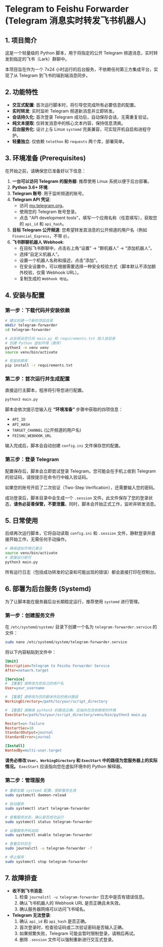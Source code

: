 # Telegram to Feishu Forwarder (Telegram 消息实时转发飞书机器人)

## 1. 项目简介

这是一个轻量级的 Python 脚本，用于将指定的公开 Telegram 频道消息，实时转发到指定的飞书（Lark）群聊中。

本项目旨在作为一个 7x24 小时运行的后台服务，不依赖任何第三方集成平台，实现了从 Telegram 到飞书的端到端消息同步。

## 2. 功能特性

- **交互式配置**: 首次运行脚本时，将引导您完成所有必要信息的配置。
- **实时转发**: 实时监听 Telegram 频道新消息并立即转发。
- **会话持久化**: 首次登录 Telegram 成功后，自动保存会话，无需重复验证。
- **纯文本提取**: 仅转发消息中的核心文本内容，保持信息清爽。
- **后台服务化**: 设计上与 Linux `systemd` 完美兼容，可实现开机自启和进程守护。
- **轻量独立**: 仅依赖 `telethon` 和 `requests` 两个库，部署简单。

## 3. 环境准备 (Prerequisites)

在开始之前，请确保您已准备好以下信息：

1.  **一台可以访问 Telegram 的服务器**: 推荐使用 Linux 系统以便于后台部署。
2.  **Python 3.6+ 环境**:
3.  **Telegram 账号**: 用于监听频道的账号。
4.  **Telegram API 凭证**:
    *   访问 [my.telegram.org](https://my.telegram.org)。
    *   使用您的 Telegram 账号登录。
    *   点击 "API development tools"，填写一个应用名称（任意填写），获取您的 `api_id` 和 `api_hash`。
5.  **目标 Telegram 公开频道**: 您希望转发其消息的公开频道的用户名（例如 `Financial_Express`，不带 `@`）。
6.  **飞书群聊机器人 Webhook**:
    *   在目标飞书群聊中，点击右上角“设置” -> “群机器人” -> “添加机器人”。
    *   选择“自定义机器人”。
    *   设置一个机器人名称和描述，点击“添加”。
    *   在安全设置中，可以根据需要选择一种安全校验方式（脚本默认不添加额外校验，仅需 Webhook URL）。
    *   复制生成的 `Webhook 地址`。

## 4. 安装与配置

### 第一步：下载代码并安装依赖

```bash
# 建议创建一个新的项目目录
mkdir telegram-forwarder
cd telegram-forwarder

# 此处假设您已将 main.py 和 requirements.txt 放入该目录
# 创建 Python 虚拟环境（推荐）
python3 -m venv venv
source venv/bin/activate

# 安装依赖库
pip install -r requirements.txt
```

### 第二步：首次运行并生成配置

直接运行主脚本，程序将引导您进行配置。

```bash
python3 main.py
```

脚本会依次提示您输入在 **“环境准备”** 步骤中获取的四项信息：

- `API_ID`
- `API_HASH`
- `TARGET_CHANNEL` (公开频道的用户名)
- `FEISHU_WEBHOOK_URL`

输入完成后，脚本会自动创建 `config.ini` 文件保存您的配置。

### 第三步：登录 Telegram

配置保存后，脚本会立即尝试登录 Telegram。您可能会在手机上收到 Telegram 的验证码，请按提示在命令行中输入验证码。

如果您的账号开启了二次验证（Two-Step Verification），还需要输入您的密码。

成功登录后，脚本目录中会生成一个 `.session` 文件。此文件保存了您的登录状态，**请务必妥善保管，不要泄露**。同时，脚本会开始正式工作，监听并转发消息。

## 5. 日常使用

后续再次运行脚本，它将自动读取 `config.ini` 和 `.session` 文件，静默登录并直接开始工作，无需任何手动操作。

```bash
# 确保虚拟环境已激活
source venv/bin/activate
# 直接运行即可
python3 main.py
```

所有运行日志（包括成功转发的记录和可能出现的错误）都会直接打印在控制台。

## 6. 部署为后台服务 (Systemd)

为了让脚本能在服务器后台长期稳定运行，推荐使用 `systemd` 进行管理。

### 第一步：创建服务文件

在 `/etc/systemd/system/` 目录下创建一个名为 `telegram-forwarder.service` 的文件：

```bash
sudo nano /etc/systemd/system/telegram-forwarder.service
```

将以下内容粘贴到文件中：

```ini
[Unit]
Description=Telegram to Feishu Forwarder Service
After=network.target

[Service]
# 【重要】请修改为您自己的用户名
User=your_username

# 【重要】请修改为您的脚本所在的绝对路径
WorkingDirectory=/path/to/your/script_directory

# 【重要】请确保 python3 的路径正确，且指向包含依赖库的环境
ExecStart=/path/to/your/script_directory/venv/bin/python3 main.py

Restart=on-failure
RestartSec=10
StandardOutput=journal
StandardError=journal

[Install]
WantedBy=multi-user.target
```

**请务必修改 `User`、`WorkingDirectory` 和 `ExecStart` 中的路径为您服务器上的实际情况。** `ExecStart` 应该指向您在虚拟环境中的 Python 解释器。

### 第二步：管理服务

```bash
# 重新加载 systemd 配置，使新服务生效
sudo systemctl daemon-reload

# 启动服务
sudo systemctl start telegram-forwarder

# 查看服务状态，确认是否成功运行
sudo systemctl status telegram-forwarder

# 设置服务开机自启
sudo systemctl enable telegram-forwarder

# 查看实时日志
sudo journalctl -u telegram-forwarder -f

# 停止服务
sudo systemctl stop telegram-forwarder
```

## 7. 故障排查

- **收不到飞书消息**:
    1.  检查 `journalctl -u telegram-forwarder` 日志中是否有错误信息。
    2.  确认飞书机器人的 Webhook URL 是否正确且未失效。
    3.  确认服务器网络可以访问飞书域名。
- **Telegram 无法登录**:
    1.  确认 `api_id` 和 `api_hash` 是否正确。
    2.  首次登录时，检查验证码或二次验证密码是否输入正确。
    3.  如果频繁失败，Telegram 可能会暂时限制登录，请稍后再试。
    4.  删除 `.session` 文件可以强制重新进行交互式登录。
